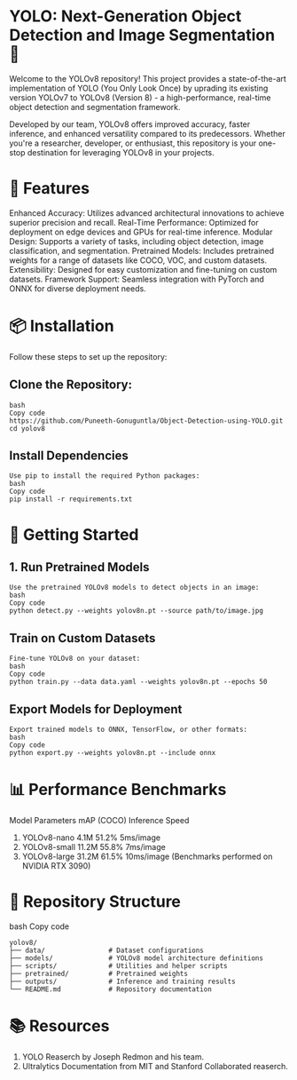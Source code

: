 # YOLO: Next-Generation Object Detection and Image Segmentation 🚀
Welcome to the YOLOv8 repository! This project provides a state-of-the-art implementation of YOLO (You Only Look Once) by uprading its existing version YOLOv7 to YOLOv8 (Version 8) - a high-performance, real-time object detection and segmentation framework.

Developed by our team, YOLOv8 offers improved accuracy, faster inference, and enhanced versatility compared to its predecessors. Whether you're a researcher, developer, or enthusiast, this repository is your one-stop destination for leveraging YOLOv8 in your projects.

# 🌟 Features
Enhanced Accuracy: Utilizes advanced architectural innovations to achieve superior precision and recall.
Real-Time Performance: Optimized for deployment on edge devices and GPUs for real-time inference.
Modular Design: Supports a variety of tasks, including object detection, image classification, and segmentation.
Pretrained Models: Includes pretrained weights for a range of datasets like COCO, VOC, and custom datasets.
Extensibility: Designed for easy customization and fine-tuning on custom datasets.
Framework Support: Seamless integration with PyTorch and ONNX for diverse deployment needs.

# 📦 Installation
Follow these steps to set up the repository:

## Clone the Repository:
```
bash
Copy code
https://github.com/Puneeth-Gonuguntla/Object-Detection-using-YOLO.git
cd yolov8
```
## Install Dependencies
```
Use pip to install the required Python packages:
bash
Copy code
pip install -r requirements.txt
```


# 🚀 Getting Started
## 1. Run Pretrained Models
```
Use the pretrained YOLOv8 models to detect objects in an image:
bash
Copy code
python detect.py --weights yolov8n.pt --source path/to/image.jpg
```
## Train on Custom Datasets
```
Fine-tune YOLOv8 on your dataset:
bash
Copy code
python train.py --data data.yaml --weights yolov8n.pt --epochs 50
```
## Export Models for Deployment
```
Export trained models to ONNX, TensorFlow, or other formats:
bash
Copy code
python export.py --weights yolov8n.pt --include onnx
```
# 📊 Performance Benchmarks
Model	Parameters	mAP (COCO)	Inference Speed
1. YOLOv8-nano	4.1M	51.2%	5ms/image
2. YOLOv8-small	11.2M	55.8%	7ms/image
3. YOLOv8-large	31.2M	61.5%	10ms/image
(Benchmarks performed on NVIDIA RTX 3090)

# 📂 Repository Structure
bash
Copy code
```
yolov8/
├── data/                # Dataset configurations
├── models/              # YOLOv8 model architecture definitions
├── scripts/             # Utilities and helper scripts
├── pretrained/          # Pretrained weights
├── outputs/             # Inference and training results
└── README.md            # Repository documentation
```
# 📚 Resources
1. YOLO Reaserch by Joseph Redmon and his team.
2. Ultralytics Documentation from MIT and Stanford Collaborated reaserch.  
